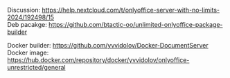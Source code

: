 
Discussion: https://help.nextcloud.com/t/onlyoffice-server-with-no-limits-2024/192498/15  
Deb pacakge: https://github.com/btactic-oo/unlimited-onlyoffice-package-builder  

Docker builder: https://github.com/yvvidolov/Docker-DocumentServer  
Docker image: https://hub.docker.com/repository/docker/yvvidolov/onlyoffice-unrestricted/general  
